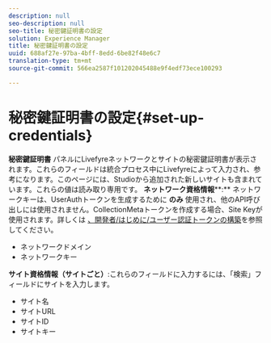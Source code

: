 ```yaml
---
description: null
seo-description: null
seo-title: 秘密鍵証明書の設定
solution: Experience Manager
title: 秘密鍵証明書の設定
uuid: 688af27e-97ba-4bff-8edd-6be82f48e6c7
translation-type: tm+mt
source-git-commit: 566ea2587f101202045488e9f4edf73ece100293

---
```



# 秘密鍵証明書の設定{#set-up-credentials}

**秘密鍵証明書** パネルにLivefyreネットワークとサイトの秘密鍵証明書が表示されます。これらのフィールドは統合プロセス中にLivefyreによって入力され、参考になります。このページには、Studioから追加された新しいサイトも含まれています。これらの値は読み取り専用です。
**ネットワーク資格情報****:** ネットワークキーは、UserAuthトークンを生成するために **のみ** 使用され、他のAPI呼び出しには使用されません。CollectionMetaトークンを作成する場合、Site Keyが使用されます。詳しくは [、開発者/はじめに/ユーザー認証トークンの構築](https://answers.livefyre.com/developers/getting-started/tokens/auth/)を参照してください。

* ネットワークドメイン
* ネットワークキー

**サイト資格情報（サイトごと）**:これらのフィールドに入力するには、「検索」フィールドにサイトを入力します。

* サイト名
* サイトURL
* サイトID
* サイトキー

